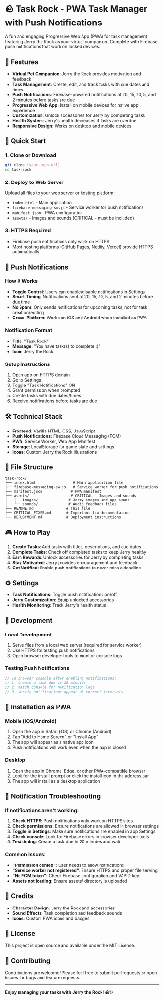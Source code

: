 # 🪨 Task Rock - PWA Task Manager with Push Notifications

A fun and engaging Progressive Web App (PWA) for task management featuring Jerry the Rock as your virtual companion. Complete with Firebase push notifications that work on locked devices.

## 🎯 Features

- **Virtual Pet Companion**: Jerry the Rock provides motivation and feedback
- **Task Management**: Create, edit, and track tasks with due dates and times
- **Push Notifications**: Firebase-powered notifications at 20, 15, 10, 5, and 2 minutes before tasks are due
- **Progressive Web App**: Install on mobile devices for native app experience
- **Customization**: Unlock accessories for Jerry by completing tasks
- **Health System**: Jerry's health decreases if tasks are overdue
- **Responsive Design**: Works on desktop and mobile devices

## 🚀 Quick Start

### 1. Clone or Download
```bash
git clone [your-repo-url]
cd task-rock
```

### 2. Deploy to Web Server
Upload all files to your web server or hosting platform:
- `index.html` - Main application
- `firebase-messaging-sw.js` - Service worker for push notifications
- `manifest.json` - PWA configuration
- `assets/` - Images and sounds (CRITICAL - must be included)

### 3. HTTPS Required
- Firebase push notifications only work on HTTPS
- Most hosting platforms (GitHub Pages, Netlify, Vercel) provide HTTPS automatically

## 📱 Push Notifications

### How It Works
- **Toggle Control**: Users can enable/disable notifications in Settings
- **Smart Timing**: Notifications sent at 20, 15, 10, 5, and 2 minutes before due time
- **No Spam**: Only sends notifications for upcoming tasks, not for task creation/editing
- **Cross-Platform**: Works on iOS and Android when installed as PWA

### Notification Format
- **Title**: "Task Rock"
- **Message**: "You have task(s) to complete :)"
- **Icon**: Jerry the Rock

### Setup Instructions
1. Open app on HTTPS domain
2. Go to Settings
3. Toggle "Task Notifications" ON
4. Grant permission when prompted
5. Create tasks with due dates/times
6. Receive notifications before tasks are due

## 🛠️ Technical Stack

- **Frontend**: Vanilla HTML, CSS, JavaScript
- **Push Notifications**: Firebase Cloud Messaging (FCM)
- **PWA**: Service Worker, Web App Manifest
- **Storage**: LocalStorage for game state and settings
- **Icons**: Custom Jerry the Rock illustrations

## 📁 File Structure

```
task-rock/
├── index.html                 # Main application file
├── firebase-messaging-sw.js   # Service worker for push notifications
├── manifest.json             # PWA manifest
├── assets/                   # CRITICAL - Images and sounds
│   ├── images/              # Jerry images and app icons
│   └── sounds/              # Audio feedback files
├── README.md               # This file
├── CRITICAL_FIXES.md       # Important fix documentation
└── DEPLOYMENT.md           # Deployment instructions
```

## 🎮 How to Play

1. **Create Tasks**: Add tasks with titles, descriptions, and due dates
2. **Complete Tasks**: Check off completed tasks to keep Jerry healthy
3. **Earn Rewards**: Unlock accessories for Jerry by completing tasks
4. **Stay Motivated**: Jerry provides encouragement and feedback
5. **Get Notified**: Enable push notifications to never miss a deadline

## ⚙️ Settings

- **Task Notifications**: Toggle push notifications on/off
- **Jerry Customization**: Equip unlocked accessories
- **Health Monitoring**: Track Jerry's health status

## 🔧 Development

### Local Development
1. Serve files from a local web server (required for service worker)
2. Use HTTPS for testing push notifications
3. Open browser developer tools to monitor console logs

### Testing Push Notifications
```javascript
// In browser console after enabling notifications:
// 1. Create a task due in 20 minutes
// 2. Watch console for notification logs
// 3. Verify notifications appear at correct intervals
```

## 📱 Installation as PWA

### Mobile (iOS/Android)
1. Open the app in Safari (iOS) or Chrome (Android)
2. Tap "Add to Home Screen" or "Install App"
3. The app will appear as a native app icon
4. Push notifications will work even when the app is closed

### Desktop
1. Open the app in Chrome, Edge, or other PWA-compatible browser
2. Look for the install prompt or click the install icon in the address bar
3. The app will install as a desktop application

## 🔔 Notification Troubleshooting

### If notifications aren't working:
1. **Check HTTPS**: Push notifications only work on HTTPS sites
2. **Check permissions**: Ensure notifications are allowed in browser settings
3. **Toggle in Settings**: Make sure notifications are enabled in app Settings
4. **Check console**: Look for Firebase errors in browser developer tools
5. **Test timing**: Create a task due in 20 minutes and wait

### Common Issues:
- **"Permission denied"**: User needs to allow notifications
- **"Service worker not registered"**: Ensure HTTPS and proper file serving
- **"No FCM token"**: Check Firebase configuration and VAPID key
- **Assets not loading**: Ensure assets/ directory is uploaded

## 🎨 Credits

- **Character Design**: Jerry the Rock and accessories
- **Sound Effects**: Task completion and feedback sounds
- **Icons**: Custom PWA icons and badges

## 📄 License

This project is open source and available under the MIT License.

## 🤝 Contributing

Contributions are welcome! Please feel free to submit pull requests or open issues for bugs and feature requests.

---

**Enjoy managing your tasks with Jerry the Rock! 🪨✨**

